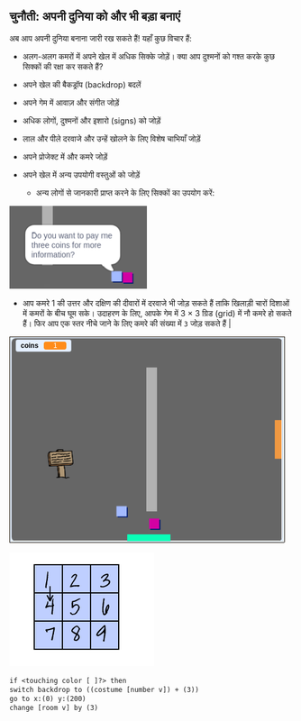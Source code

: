 ## चुनौती: अपनी दुनिया को और भी बड़ा बनाएं

अब आप अपनी दुनिया बनाना जारी रख सकते हैं! यहाँ कुछ विचार हैं:

+ अलग-अलग कमरों में अपने खेल में अधिक सिक्के जोड़ें। क्या आप दुश्मनों को गश्त करके कुछ सिक्कों की रक्षा कर सकते हैं?
+ अपने खेल की बैकड्रॉप (backdrop) बदलें
+ अपने गेम में आवाज़ और संगीत जोड़ें
+ अधिक लोगों, दुश्मनों और इशारो (signs) को जोड़ें
+ लाल और पीले दरवाजे और उन्हें खोलने के लिए विशेष चाभियाँ जोड़ें
+ अपने प्रोजेक्ट में और कमरे जोड़ें
+ अपने खेल में अन्य उपयोगी वस्तुओं को जोड़ें
    
    + अन्य लोगों से जानकारी प्राप्त करने के लिए सिक्कों का उपयोग करें:

![screenshot](images/world-bribe.png)

+ आप कमरे 1 की उत्तर और दक्षिण की दीवारों में दरवाजे भी जोड़ सकते हैं ताकि खिलाड़ी चारों दिशाओं में कमरों के बीच घूम सके। उदाहरण के लिए, आपके गेम में 3 × 3 ग्रिड (grid) में नौ कमरे हो सकते हैं। फिर आप एक स्तर नीचे जाने के लिए कमरे की संख्या में `3` जोड़ सकते हैं |

![screenshot](images/north-south-rooms.png)

![screenshot](images/number-grid.png)

```blocks3
if <touching color [ ]?> then
switch backdrop to ((costume [number v]) + (3))
go to x:(0) y:(200)
change [room v] by (3)
```